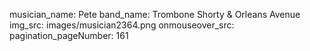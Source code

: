 musician_name: Pete
band_name: Trombone Shorty &amp; Orleans Avenue
img_src: images/musician2364.png
onmouseover_src: 
pagination_pageNumber: 161